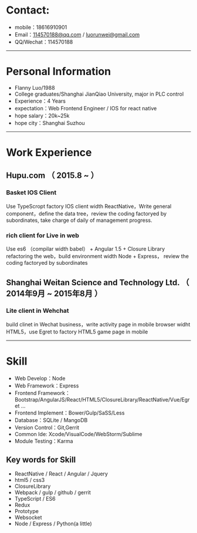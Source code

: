 # Contact:
- mobile：18616910901
- Email：114570188@qq.com / luorunwei@gmail.com
- QQ/Wechat：114570188

---

# Personal Information

 - Flanny Luo/1988 
 - College graduates/Shanghai JianQiao University, major in PLC control 
 - Experience：4 Years
 - expectation：Web Frontend Engineer / IOS for react native
 - hope salary：20k~25k
 - hope city：Shanghai Suzhou

---

# Work Experience

## Hupu.com （ 2015.8 ~  ）

### Basket IOS Client
Use TypeScropt factory IOS client width ReactNative，Write general component，define the data tree，review the coding factoryed by subordinates, take charge of daily of management progress.


### rich client for Live in web
Use es6 （compilar width babel） + Angular 1.5 + Closure Library refactoring the web，build environment width Node + Express， review the coding factoryed by subordinates




 
## Shanghai Weitan Science and Technology Ltd. （ 2014年9月 ~ 2015年8月 ）

### Lite client in Wehchat
build clinet in Wechat business，write activity page in mobile browser widht HTML5，use Egret to factory HTML5 game page in mobile






---
# Skill
 - Web Develop：Node
 - Web Framework：Express
 - Frontend Framework：Bootstrap/AngularJS/React/HTML5/ClosureLibrary/ReactNative/Vue/Egret ...
 - Frontend Implement：Bower/Gulp/SaSS/Less
 - Database：SQLite / MangoDB
 - Version Control：Git,Gerrit
 - Common Ide: Xcode/VisualCode/WebStorm/Sublime
 - Module Testing：Karma

## Key words for Skill

 - ReactNative / React / Angular / Jquery
 - html5 / css3
 - ClosureLibrary
 - Webpack / gulp / github / gerrit
 - TypeScript / ES6
 - Redux
 - Prototype
 - Websocket
 - Node / Express / Python(a little)
